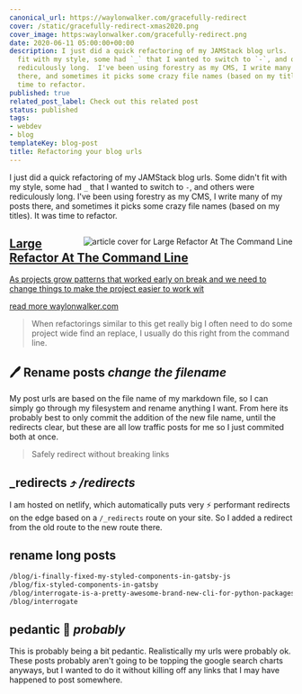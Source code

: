 ```yaml
---
canonical_url: https://waylonwalker.com/gracefully-redirect
cover: /static/gracefully-redirect-xmas2020.png
cover_image: https:waylonwalker.com/gracefully-redirect.png
date: 2020-06-11 05:00:00+00:00
description: I just did a quick refactoring of my JAMStack blog urls.  Some didn't
  fit with my style, some had `_` that I wanted to switch to `-`, and others were
  rediculously long.  I've been using forestry as my CMS, I write many of my posts
  there, and sometimes it picks some crazy file names (based on my titles).  It was
  time to refactor.
published: true
related_post_label: Check out this related post
status: published
tags:
- webdev
- blog
templateKey: blog-post
title: Refactoring your blog urls
---
```


I just did a quick refactoring of my JAMStack blog urls.  Some didn't fit with
my style, some had `_` that I wanted to switch to `-`, and others were
rediculously long.  I've been using forestry as my CMS, I write many of my
posts there, and sometimes it picks some crazy file names (based on my titles).
It was time to refactor.



<a class="onelinelink" href="https://waylonwalker.com/refactor-in-cli/">
<img style="float: right;" align='right' src="https://waylonwalker.com/static/caee54c45632d974fe802bdbb34f8b54/630fb/refactor-in-cli-xmas2020.png" alt="article cover for Large Refactor At The Command Line">
<div class="right">
    <h2>Large Refactor At The Command Line</h2>
    <p class="description">
    As projects grow patterns that worked early on break and we need to change things to make the project easier to work wit
    </p>
    <p class="url">
    <span class="read-more">read more</span>  waylonwalker.com
    </p>
</div>
</a>


> When refactorings similar to this get really big I often need to do some
> project wide find an replace, I usually do this right from the command line.

## 🖊 Rename posts _change the filename_

My post urls are based on the file name of my markdown file, so I can simply go
through my filesystem and rename anything I want.  From here its probably best
to only commit the addition of the new file name, until the redirects clear,
but these are all low traffic posts for me so I just commited both at once.

> Safely redirect without breaking links

## _redirects ⤴ _/redirects_

I am hosted on netlify, which automatically puts very ⚡ performant redirects
on the edge based on a `/_redirects` route on your site.  So I added a redirect
from the old route to the new route there.

## rename long posts

``` bash 
/blog/i-finally-fixed-my-styled-components-in-gatsby-js
/blog/fix-styled-components-in-gatsby
/blog/interrogate-is-a-pretty-awesome-brand-new-cli-for-python-packages
/blog/interrogate
```

## pedantic 🤔 _probably_

This is probably being a bit pedantic.  Realistically my urls were probably ok.
These posts probably aren't going to be topping the google search charts
anyways, but I wanted to do it without killing off any links that I may have
happened to post somewhere.
